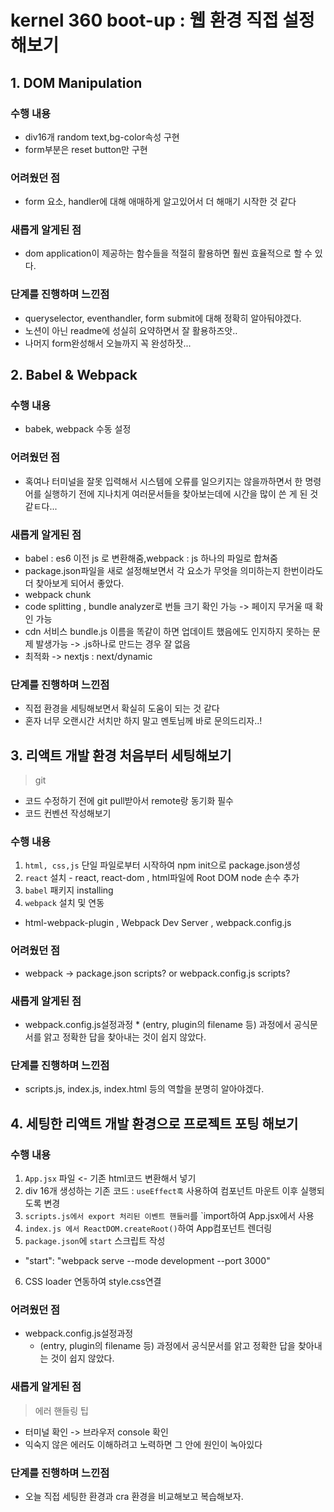 
# kernel 360 boot-up : 웹 환경 직접 설정해보기
## 1. DOM Manipulation
### 수행 내용
* div16개 random text,bg-color속성 구현
* form부분은 reset button만 구현
### 어려웠던 점
* form 요소, handler에 대해 애매하게 알고있어서 더 해매기 시작한 것 같다
### 새롭게 알게된 점
* dom application이 제공하는 함수들을 적절히 활용하면 훨씬 효율적으로 할 수 있다.
### 단계를 진행하며 느낀점
* queryselector, eventhandler, form submit에 대해 정확히 알아둬야겠다.
* 노션이 아닌 readme에 성실히 요약하면서 잘 활용하즈앗..
* 나머지 form완성해서 오늘까지 꼭 완성하잣...

## 2. Babel & Webpack
### 수행 내용 
* babek, webpack 수동 설정
### 어려웠던 점
* 혹여나 터미널을 잘못 입력해서 시스템에 오류를 일으키지는 않을까하면서 한 명령어를 실행하기 전에 지나치게 여러문서들을 찾아보는데에 시간을 많이 쓴 게 된 것 같ㅌ다...
### 새롭게 알게된 점
* babel : es6 이전 js 로 변환해줌,webpack : js 하나의 파일로 합쳐줌
* package.json파일을 새로 설정해보면서 각 요소가 무엇을 의미하는지 한번이라도 더 찾아보게 되어서 좋았다.
* webpack chunk
* code splitting , bundle analyzer로 번들 크기 확인 가능 -> 페이지 무거울 때 확인 가능 
* cdn 서비스  bundle.js 이름을 똑같이 하면 업데이트 했음에도 인지하지 못하는 문제 발생가능 -> .js하나로 만드는 경우 잘 없음
* 최적화 -> nextjs : next/dynamic
### 단계를 진행하며 느낀점
* 직접 환경을 세팅해보면서 확실히 도움이 되는 것 같다
* 혼자 너무 오랜시간 서치만 하지 말고 멘토님께 바로 문의드리자..!
## 3. 리액트 개발 환경 처음부터 세팅해보기
  
    
> git 
* 코드 수정하기 전에 git pull받아서 remote랑 동기화 필수 
* 코드 컨벤션 작성해보기
### 수행 내용
1. `html, css,js` 단일 파일로부터 시작하여 npm init으로 package.json생성
2. `react` 설치 - react, react-dom , html파일에 Root DOM node 손수 추가
3. `babel` 패키지 installing
4. `webpack` 설치 및 연동
- html-webpack-plugin , Webpack Dev Server , webpack.config.js
### 어려웠던 점
* webpack -> package.json scripts? or webpack.config.js scripts?
### 새롭게 알게된 점
   * webpack.config.js설정과정
    * (entry, plugin의 filename 등) 과정에서 공식문서를 앍고 정확한 답을 찾아내는 것이 쉽지 않았다. 
### 단계를 진행하며 느낀점
- scripts.js, index.js, index.html 등의 역할을 분명히 알아야겠다.

## 4. 세팅한 리액트 개발 환경으로 프로젝트 포팅 해보기
### 수행 내용 
1. `App.jsx` 파일 <- 기존 html코드 변환해서 넣기
2. div 16개 생성하는 기존 코드 : `useEffect훅` 사용하여 컴포넌트 마운트 이후 실행되도록 변경
3. `scripts.js에서 export 처리된 이벤트 핸들러`를  `import하여 App.jsx에서 사용
4. `index.js 에서 ReactDOM.createRoot()`하여 App컴포넌트 렌더링
5. `package.json`에 `start` 스크립트 작성
- "start": "webpack serve --mode development --port 3000"
6. CSS loader 연동하여 style.css연결
### 어려웠던 점
* webpack.config.js설정과정
    * (entry, plugin의 filename 등) 과정에서 공식문서를 앍고 정확한 답을 찾아내는 것이 쉽지 않았다.  
### 새롭게 알게된 점
> 에러 핸들링 팁
- 터미널 확인 -> 브라우저 console 확인
- 익숙지 않은 에러도 이해하려고 노력하면 그 안에 원인이 녹아있다 
### 단계를 진행하며 느낀점
* 오늘 직접 세팅한 환경과 cra 환경을 비교해보고 복습해보자.



